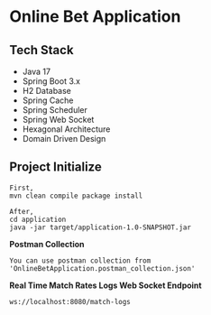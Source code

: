 # Online Bet Application

## Tech Stack
- Java 17
- Spring Boot 3.x
- H2 Database
- Spring Cache
- Spring Scheduler
- Spring Web Socket
- Hexagonal Architecture
- Domain Driven Design

## Project Initialize

    First,
    mvn clean compile package install

    After,
    cd application
    java -jar target/application-1.0-SNAPSHOT.jar

**Postman Collection**

    You can use postman collection from 'OnlineBetApplication.postman_collection.json'

**Real Time Match Rates Logs Web Socket Endpoint**
```  
ws://localhost:8080/match-logs
``` 
